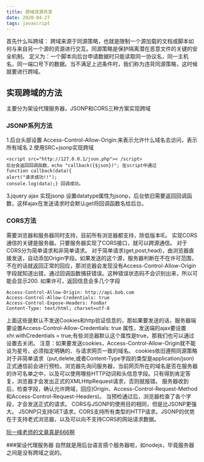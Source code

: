 ```yaml
---
title: 跨域资源共享
date: 2020-04-27
tags: javascript
---
```


首先什么叫跨域：
跨域来源于同源策略，也就是限制一个源加载的文档或脚本如何与来自另一个源的资源进行交互。同源策略是保护隔离潜在恶意文件的关键的安全机制。
定义为：一个脚本向后台申请数据时只能读取同一协议名，同一主机名，同一端口号下的数据。当不满足上述条件时，我们称为违背同源策略，这时候就要进行跨域。

## 实现跨域的方法
主要分为架设代理服务器，JSONP和CORS三种方案实现跨域

### JSONP系列方法
1.后台头部设置 Access-Control-Allow-Origin:来表示允许什么域名去访问，表示所有域名
2.使用SRC+jsonp实现跨域 
```
<script src="http://127.0.0.1/json.php">< /script>
后台会返回回调函数，echo "callback({$json})"; 在script中通过
function callback(data){
alert("请求成功!!");
console.log(data);} 回调成功。
```
3.jquery ajax 实现jsonp
设置datatype属性为jsonp，后台依旧需要返回回调函数，这样ajax在发送请求时会默认get将回调函数名给后台。

### CORS方法
需要浏览器和服务器同时支持，目前所有浏览器都支持，除低版本IE。
实现CORS通信的关键是服务器。只要服务器实现了CORS接口，就可以跨源通信。
对于CORS分为简单请求和非简单请求。
对于简单请求(get,post,head)，由浏览器直接发送，自动添加Origin字段。如果发送的这个源，服务器判断在不在许可范围，不在的话就返回正常的回应，那浏览器会发现没有Access-Control-Allow-Origin字段就知道出错，通过回调函数捕获错误。这种错误状态码不会识别出来，所以可能会显示200.
如果许可，返回信息会多几个字段
```
Access-Control-Allow-Origin: http://api.bob.com
Access-Control-Allow-Credentials: true
Access-Control-Expose-Headers: FooBar
Content-Type: text/html; charset=utf-8
```

上面这些是默认不发送Cookies和http验证信息的，那如果要发送的话，服务器端要设置Access-Control-Allow-Credentials: true 属性，发送端的ajax要设置 xhr.withCredentials = true;有些浏览器默认这个属性是true，那我们也可以通过设置去关闭。
注意：如果要发送cookies，Access-Control-Allow-Origin就不能设为星号，必须指定明确的、与请求网页一致的域名。 cookies依旧遵照同源策略
对于非简单请求（put,delete,或者Content-Type字段的类型是application/json) 正式通信前会进行预检。浏览器先询问服务器，当前网页所在的域名是否在服务器的许可名单之中，以及可以使用哪些HTTP动词和头信息字段。只有得到肯定答复，浏览器才会发出正式的XMLHttpRequest请求，否则就报错。
服务器收到后，检查字段，确认允许跨域，回应(Origin、Access-Control-Request-Method和Access-Control-Request-Headers)。
当预检通过后，浏览器检查了各个字段，才会发送正式的请求。
CORS与JSONP的使用目的相同，但是比JSONP更强大。
JSONP只支持GET请求，CORS支持所有类型的HTTP请求。JSONP的优势在于支持老式浏览器，以及可以向不支持CORS的网站请求数据。

[阮一峰老师的文章真是666啊](http://www.ruanyifeng.com/blog/2016/04/cors.html)

###架设代理服务器
自然就是用后台语言搭个服务器啦，如nodejs，毕竟服务器之间是没有跨域之说的。
